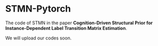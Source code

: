 # STMN-Pytorch
The code of STMN in the paper **Cognition-Driven Structural Prior for Instance-Dependent Label Transition Matrix Estimation**.

We will upload our codes soon.
